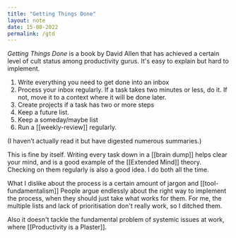```yaml
---
title: "Getting Things Done"
layout: note
date: 15-08-2022
permalink: /gtd
---
```


*Getting Things Done* is a book by David Allen that has achieved a certain level of cult status among productivity gurus. It's easy to explain but hard to implement.

1.  Write everything you need to get done into an inbox
2.  Process your inbox regularly. If a task takes two minutes or less, do it. If not, move it to a context where it will be done later.
3.  Create projects if a task has two or more steps
4.  Keep a future list.
5.  Keep a someday/maybe list
6.  Run a [[weekly-review]] regularly.

(I haven’t actually read it but have digested numerous summaries.) 

This is fine by itself. Writing every task down in a [[brain dump]] helps clear your mind, and is a good example of the [[Extended Mind]] theory. Checking on them regularly is also a good idea. I do both all the time.

What I dislike about the process is a certain amount of jargon and [[tool-fundamentalism]] People argue endlessly about the right way to implement the process, when they should just take what works for them. For me, the multiple lists and lack of prioritisation don't really work, so I ditched them.

Also it doesn't tackle the fundamental problem of systemic issues at work, where [[Productivity is a Plaster]].
